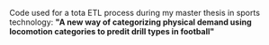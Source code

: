 Code used for a tota ETL process during my master thesis in sports technology: 
**"A new way of categorizing physical demand using locomotion categories to predit drill types in football"**
